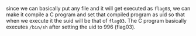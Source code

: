 since we can basically put any file and it will get executed as `flag03`, we can
make it compile a C program and set that compiled program as uid so that when we
execute it the suid will be that of `flag03`. The C program basically executes
`/bin/sh` after setting the uid to 996 (flag03).
